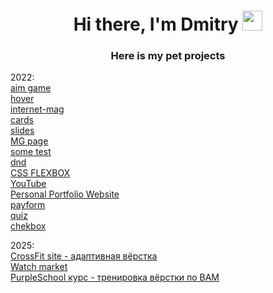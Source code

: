 <h1 align="center">Hi there, I'm Dmitry 
<img src="https://github.com/blackcater/blackcater/raw/main/images/Hi.gif" height="32"/></h1>
<h3 align="center">Here is my pet projects</h3>

2022:<br>
[aim game](https://codepen.io/p1lus/full/wvmLpRq)<br>
[hover](https://codepen.io/p1lus/full/eYMoPYY)<br>
[internet-mag](https://fascinating-mandazi-77a0b5.netlify.app/)<br>
[cards](https://codepen.io/p1lus/full/yLKGGOm)<br>
[slides](https://codepen.io/p1lus/full/YzagPGZ)<br>
[MG page](https://zingy-squirrel-67673c.netlify.app/)<br>
[some test](https://rococo-centaur-710544.netlify.app/index.html)<br>
[dnd](https://codepen.io/p1lus/full/WNzPzJM)<br>
[CSS FLEXBOX](https://splendorous-puppy-d5f491.netlify.app/)<br>
[YouTube](https://capable-figolla-e0d83e.netlify.app/)<br>
[Personal Portfolio Website](https://whimsical-sprinkles-e2d329.netlify.app/)<br>
[payform](https://astounding-marzipan-625233.netlify.app/)<br>
[quiz](https://storied-moxie-b1ddb9.netlify.app/)<br>
[chekbox](https://euphonious-meerkat-cbca71.netlify.app/)<br>

2025:<br>
[CrossFit site - адаптивная вёрстка](https://melodic-bonbon-61cdc2.netlify.app/)<br>
[Watch market](https://effervescent-queijadas-4c9841.netlify.app/)<br>
[PurpleSchool курс - тренировка вёрстки по BAM](https://d9d9deema.github.io/purple-BAM/)<br>
